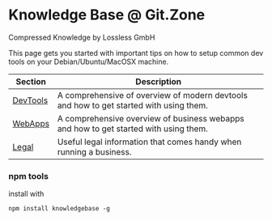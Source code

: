 # Knowledge Base @ Git.Zone
Compressed Knowledge by Lossless GmbH

This page gets you started with important tips on how to setup common dev tools on your Debian/Ubuntu/MacOSX machine.

| Section | Description |
| --- | --- |
| [DevTools](https://knowledgebase.git.zone/docs/devtools/index.md) | A comprehensive of overview of modern devtools and how to get started with using them. |
| [WebApps](https://knowledgebase.git.zone/docs/webapps/index.md) | A comprehensive overview of business webapps and how to get started with using them. |
| [Legal](https://knowledgebase.git.zone/docs/legal/index.md) | Useful legal information that comes handy when running a business. |

### npm tools

install with

```shell
npm install knowledgebase -g
```



